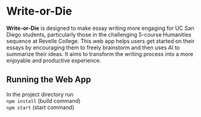 # Write-or-Die

**Write-or-Die** is designed to make essay writing more engaging for UC San Diego students, particularly those in the challenging 5-course Humanities sequence at Revelle College. This web app helps users get started on their essays by encouraging them to freely brainstorm and then uses AI to summarize their ideas. It aims to transform the writing process into a more enjoyable and productive experience.

## Running the Web App
In the project directory run <br> 
```npm install``` (build command) <br>
```npm start``` (start command)
